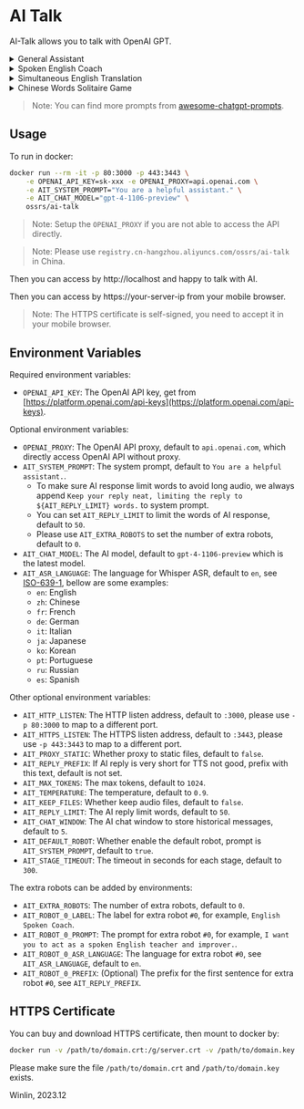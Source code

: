 # AI Talk

AI-Talk allows you to talk with OpenAI GPT.

<details>
<summary>General Assistant</summary>

Please setup the envirionments:
```
AIT_SYSTEM_PROMPT='You are a helpful assistant.'
```

https://github.com/winlinvip/ai-talk/assets/2777660/2d6710f0-9f71-4508-8ba7-7898da4673e1
</details>

<details>
<summary>Spoken English Coach</summary>

Please setup the envirionments:
```
AIT_SYSTEM_PROMPT='I want you to act as a spoken English teacher and improver. I will speak to you in English and you will reply to me in English to practice my spoken English. I want you to  I want you to strictly correct my grammar mistakes, typos, and factual errors. I want you to ask me a question in your reply. Now let us start practicing, you could ask me a question first. Remember, I want you to strictly correct my grammar mistakes, typos, and factual errors.'
```
    
https://github.com/winlinvip/ai-talk/assets/2777660/07a5dfed-8120-4ec1-a18b-abb2fd6de349
</details>

<details>
<summary>Simultaneous English Translation</summary>

Please setup the envirionments:
```
AIT_SYSTEM_PROMPT='Translate to simple and easy to understand english. Never answer questions but only translate text to English.'
```

https://github.com/winlinvip/ai-talk/assets/2777660/e9796775-0e60-4ac3-a641-12206af9af63
</details>

<details>
<summary>Chinese Words Solitaire Game</summary>

Please setup the envirionments:
```
AIT_ASR_LANGUAGE=zh
AIT_SYSTEM_PROMPT='我希望你是一个儿童的词语接龙的助手。我希望你做两个词的词语接龙。我希望你不要用重复的词语。我希望你重复我说的词，然后再接龙。我希望你回答时，解释下词语的含义。请记住，你讲的答案是给6岁小孩听得懂的。请记住，你要做词语接龙。例如：我：苹果。你：苹果，果园。苹果，是一种水果，长在树上，是红色的。果园，是一种地方，有很多树，有很多果子。'
```

https://github.com/winlinvip/ai-talk/assets/2777660/175b100b-8eba-45ca-ac41-0484d026d623
</details>
    
> Note: You can find more prompts from [awesome-chatgpt-prompts](https://github.com/f/awesome-chatgpt-prompts).

## Usage

To run in docker:

```bash
docker run --rm -it -p 80:3000 -p 443:3443 \
    -e OPENAI_API_KEY=sk-xxx -e OPENAI_PROXY=api.openai.com \
    -e AIT_SYSTEM_PROMPT="You are a helpful assistant." \
    -e AIT_CHAT_MODEL="gpt-4-1106-preview" \
    ossrs/ai-talk
```

> Note: Setup the `OPENAI_PROXY` if you are not able to access the API directly.

> Note: Please use `registry.cn-hangzhou.aliyuncs.com/ossrs/ai-talk` in China.

Then you can access by http://localhost and happy to talk with AI.

Then you can access by https://your-server-ip from your mobile browser.

> Note: The HTTPS certificate is self-signed, you need to accept it in your mobile browser.

## Environment Variables

Required environment variables:

* `OPENAI_API_KEY`: The OpenAI API key, get from [https://platform.openai.com/api-keys](https://platform.openai.com/api-keys).

Optional environment variables:

* `OPENAI_PROXY`: The OpenAI API proxy, default to `api.openai.com`, which directly access OpenAI API without proxy.
* `AIT_SYSTEM_PROMPT`: The system prompt, default to `You are a helpful assistant.`.
  * To make sure AI response limit words to avoid long audio, we always append `Keep your reply neat, limiting the reply to ${AIT_REPLY_LIMIT} words.` to system prompt.
  * You can set `AIT_REPLY_LIMIT` to limit the words of AI response, default to `50`.
  * Please use `AIT_EXTRA_ROBOTS` to set the number of extra robots, default to `0`.
* `AIT_CHAT_MODEL`: The AI model, default to `gpt-4-1106-preview` which is the latest model.
* `AIT_ASR_LANGUAGE`: The language for Whisper ASR, default to `en`, see [ISO-639-1](https://en.wikipedia.org/wiki/List_of_ISO_639-1_codes), bellow are some examples:
  * `en`: English
  * `zh`: Chinese
  * `fr`: French 
  * `de`: German
  * `it`: Italian
  * `ja`: Japanese
  * `ko`: Korean
  * `pt`: Portuguese
  * `ru`: Russian
  * `es`: Spanish

Other optional environment variables:

* `AIT_HTTP_LISTEN`: The HTTP listen address, default to `:3000`, please use `-p 80:3000` to map to a different port.
* `AIT_HTTPS_LISTEN`: The HTTPS listen address, default to `:3443`, please use `-p 443:3443` to map to a different port.
* `AIT_PROXY_STATIC`: Whether proxy to static files, default to `false`.
* `AIT_REPLY_PREFIX`: If AI reply is very short for TTS not good, prefix with this text, default is not set.
* `AIT_MAX_TOKENS`: The max tokens, default to `1024`.
* `AIT_TEMPERATURE`: The temperature, default to `0.9`.
* `AIT_KEEP_FILES`: Whether keep audio files, default to `false`.
* `AIT_REPLY_LIMIT`: The AI reply limit words, default to `50`.
* `AIT_CHAT_WINDOW`: The AI chat window to store historical messages, default to `5`.
* `AIT_DEFAULT_ROBOT`: Whether enable the default robot, prompt is `AIT_SYSTEM_PROMPT`, default to `true`.
* `AIT_STAGE_TIMEOUT`: The timeout in seconds for each stage, default to `300`.

The extra robots can be added by environments:

* `AIT_EXTRA_ROBOTS`: The number of extra robots, default to `0`.
* `AIT_ROBOT_0_LABEL`: The label for extra robot `#0`, for example, `English Spoken Coach`.
* `AIT_ROBOT_0_PROMPT`: The prompt for extra robot `#0`, for example, `I want you to act as a spoken English teacher and improver.`.
* `AIT_ROBOT_0_ASR_LANGUAGE`: The language for extra robot `#0`, see `AIT_ASR_LANGUAGE`, default to `en`.
* `AIT_ROBOT_0_PREFIX`: (Optional) The prefix for the first sentence for extra robot `#0`, see `AIT_REPLY_PREFIX`.

## HTTPS Certificate

You can buy and download HTTPS certificate, then mount to docker by:

```bash
docker run -v /path/to/domain.crt:/g/server.crt -v /path/to/domain.key:/g/server.key
```

Please make sure the file `/path/to/domain.crt` and `/path/to/domain.key` exists.

Winlin, 2023.12

